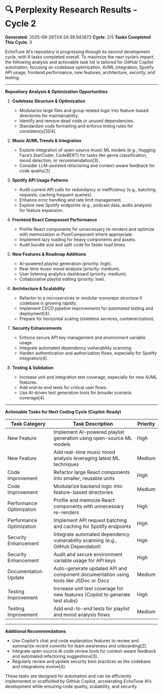 # 🔍 Perplexity Research Results - Cycle 2

**Generated**: 2025-08-26T04:24:39.943873
**Cycle**: 2/5
**Tasks Completed This Cycle**: 3

EchoTune AI’s repository is progressing through its second development cycle, with 6 tasks completed overall. To maximize the next cycle’s impact, the following analysis and actionable task list is tailored for GitHub Copilot automation, focusing on codebase optimization, AI/ML integration, Spotify API usage, frontend performance, new features, architecture, security, and testing.

---

**Repository Analysis & Optimization Opportunities**

1. **Codebase Structure & Optimization**
   - Modularize large files and group related logic into feature-based directories for maintainability.
   - Identify and remove dead code or unused dependencies.
   - Standardize code formatting and enforce linting rules for consistency[3][4].

2. **Music AI/ML Trends & Integration**
   - Explore integration of open-source music ML models (e.g., Hugging Face’s StarCoder, CodeBERT) for tasks like genre classification, mood detection, or recommendation[3].
   - Consider LLM-assisted refactoring and context-aware feedback for code quality[3].

3. **Spotify API Usage Patterns**
   - Audit current API calls for redundancy or inefficiency (e.g., batching requests, caching frequent queries).
   - Enhance error handling and rate limit management.
   - Explore new Spotify endpoints (e.g., podcast data, audio analysis) for feature expansion.

4. **Frontend React Component Performance**
   - Profile React components for unnecessary re-renders and optimize with memoization or PureComponent where appropriate.
   - Implement lazy loading for heavy components and assets.
   - Audit bundle size and split code for faster load times.

5. **New Features & Roadmap Additions**
   - AI-powered playlist generation (priority: high).
   - Real-time music mood analysis (priority: medium).
   - User listening analytics dashboard (priority: medium).
   - Collaborative playlist editing (priority: low).

6. **Architecture & Scalability**
   - Refactor to a microservices or modular monorepo structure if codebase is growing rapidly.
   - Implement CI/CD pipeline improvements for automated testing and deployment[4].
   - Prepare for horizontal scaling (stateless services, containerization).

7. **Security Enhancements**
   - Enforce secure API key management and environment variable usage.
   - Integrate automated dependency vulnerability scanning.
   - Harden authentication and authorization flows, especially for Spotify integration[4].

8. **Testing & Validation**
   - Increase unit and integration test coverage, especially for new AI/ML features.
   - Add end-to-end tests for critical user flows.
   - Use AI-driven test generation tools for broader scenario coverage[4].

---

**Actionable Tasks for Next Coding Cycle (Copilot-Ready)**

| Task Category                | Task Description                                                                                  | Priority   |
|------------------------------|--------------------------------------------------------------------------------------------------|------------|
| New Feature                  | Implement AI-powered playlist generation using open-source ML models                             | High       |
| New Feature                  | Add real-time music mood analysis leveraging latest ML techniques                                | Medium     |
| Code Improvement             | Refactor large React components into smaller, reusable units                                     | High       |
| Code Improvement             | Modularize backend logic into feature-based directories                                          | Medium     |
| Performance Optimization     | Profile and memoize React components with unnecessary re-renders                                 | High       |
| Performance Optimization     | Implement API request batching and caching for Spotify endpoints                                | High       |
| Security Enhancement         | Integrate automated dependency vulnerability scanning (e.g., GitHub Dependabot)                  | High       |
| Security Enhancement         | Audit and secure environment variable usage for API keys                                         | High       |
| Documentation Update         | Auto-generate updated API and component documentation using tools like JSDoc or Docz            | Medium     |
| Testing Improvement          | Increase unit test coverage for new features (Copilot to generate test stubs)                   | High       |
| Testing Improvement          | Add end-to-end tests for playlist and mood analysis flows                                        | Medium     |

---

**Additional Recommendations**
- Use Copilot’s chat and code explanation features to review and summarize recent commits for team awareness and onboarding[2].
- Integrate open-source AI code review tools for context-aware feedback and automated refactoring suggestions[3].
- Regularly review and update security best practices as the codebase and integrations evolve[4].

These tasks are designed for automation and can be efficiently implemented or scaffolded by GitHub Copilot, accelerating EchoTune AI’s development while ensuring code quality, scalability, and security.